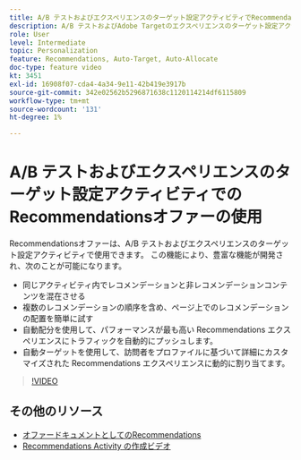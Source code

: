 ```yaml
---
title: A/B テストおよびエクスペリエンスのターゲット設定アクティビティでRecommendationsオファーを使用する方法
description: A/B テストおよびAdobe Targetのエクスペリエンスのターゲット設定アクティビティでRecommendationsオファーを使用する方法について説明します。
role: User
level: Intermediate
topic: Personalization
feature: Recommendations, Auto-Target, Auto-Allocate
doc-type: feature video
kt: 3451
exl-id: 16908f07-cda4-4a34-9e11-42b419e3917b
source-git-commit: 342e02562b5296871638c1120114214df6115809
workflow-type: tm+mt
source-wordcount: '131'
ht-degree: 1%

---
```


# A/B テストおよびエクスペリエンスのターゲット設定アクティビティでのRecommendationsオファーの使用

Recommendationsオファーは、A/B テストおよびエクスペリエンスのターゲット設定アクティビティで使用できます。 この機能により、豊富な機能が開発され、次のことが可能になります。

* 同じアクティビティ内でレコメンデーションと非レコメンデーションコンテンツを混在させる
* 複数のレコメンデーションの順序を含め、ページ上でのレコメンデーションの配置を簡単に試す
* 自動配分を使用して、パフォーマンスが最も高い Recommendations エクスペリエンスにトラフィックを自動的にプッシュします。
* 自動ターゲットを使用して、訪問者をプロファイルに基づいて詳細にカスタマイズされた Recommendations エクスペリエンスに動的に割り当てます。

>[!VIDEO](https://video.tv.adobe.com/v/28878?quality=12)

## その他のリソース

* [オファードキュメントとしてのRecommendations](https://experienceleague.adobe.com/docs/target/using/recommendations/recommendations-as-an-offer.html?lang=en)
* [Recommendations Activity の作成ビデオ](create-a-recommendations-activity.md)
